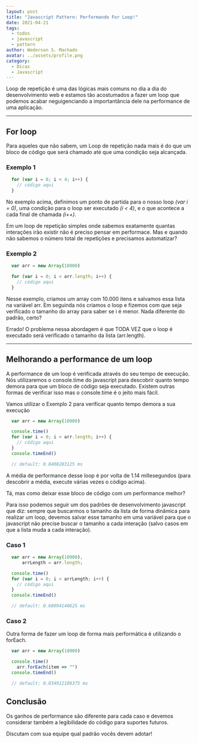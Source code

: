 ```yaml
---
layout: post
title: "Javascript Pattern: Performando For Loop!"
date: 2021-04-21
tags:
  - todos
  - javascript
  - pattern
author: Wederson S. Machado
avatar: ../assets/profile.png
category: 
  - Dicas
  - Javascript
---
```


Loop de repetição é uma das lógicas mais comuns no dia a dia do desenvolvimento web e estamos tão acostumados a fazer um loop que podemos acabar neguigenciando a importantância dele na performance de uma aplicação.

---

## For loop
Para aqueles que não sabem, um Loop de repetição nada mais é do que um bloco de código que será chamado até que uma condição seja alcançada.

### Exemplo 1

``` javascript
  for (var i = 0; i < 4; i++) {
    // código aqui
  }
```

No exemplo acima, definimos um ponto de partida para o nosso loop *(var i = 0)*, uma condição para o loop ser executado *(i < 4)*, e o que acontece a cada final de chamada *(i++)*.

Em um loop de repetição simples onde sabemos exatamente quantas interações irão existir não é preciso pensar em performace. Mas e quando não sabemos o número total de repetições e precisamos automatizar?


### Exemplo 2

``` javascript
  var arr = new Array(10000)

  for (var i = 0; i < arr.length; i++) {
    // código aqui
  }
```

Nesse exemplo, criamos um array com 10.000 itens e salvamos essa lista na variável arr. Em seguinda nós criamos o loop e fizemos com que seja verificado o tamanho do array para saber se i é menor. Nada diferente do padrão, certo?

Errado! O problema nessa abordagem é que TODA VEZ que o loop é executado será verificado o tamanho da lista (arr.length).

---

## Melhorando a performance de um loop

A performance de um loop é verificada através do seu tempo de execução. Nós utilizaremos o console.time do javascript para descobrir quanto tempo demora para que um bloco de código seja executado. Existem outras formas de verificar isso mas o console.time é o jeito mais fácil.

Vamos utilizar o Exemplo 2 para verificar quanto tempo demora a sua execução

``` javascript
  var arr = new Array(10000)

  console.time()
  for (var i = 0; i < arr.length; i++) {
    // código aqui
  }
  console.timeEnd()

  // default: 0.8408203125 ms
```

A média de performance desse loop é por volta de 1.14 millesegundos (para descobrir a média, execute várias vezes o código acima).

Tá, mas como deixar esse bloco de código com um performance melhor?

Para isso podemos seguir um dos padrões de desenvolvimento javascript que diz: sempre que buscarmos o tamanho da lista de forma dinâmica para realizar um loop, devemos salvar esse tamanho em uma variável para que o javascript não precise buscar o tamanho a cada interação (salvo casos em que a lista muda a cada interação).

### Caso 1

``` javascript
  var arr = new Array(10000),
      arrLength = arr.length;

  console.time()
  for (var i = 0; i < arrLength; i++) {
    // código aqui
  }
  console.timeEnd()

  // default: 0.68994140625 ms
```

### Caso 2

Outra forma de fazer um loop de forma mais performática é utilizando o forEach.

``` javascript
  var arr = new Array(10000)

  console.time()
    arr.forEach(item => "")
  console.timeEnd()

  // default: 0.034912109375 ms
```

## Conclusão
Os ganhos de performance são diferente para cada caso e devemos considerar também a legibilidade do código para suportes futuros.

Discutam com sua equipe qual padrão vocês devem adotar!



